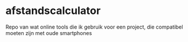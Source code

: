 # afstandscalculator
Repo van wat online tools die ik gebruik voor een project, die compatibel moeten zijn met oude smartphones
